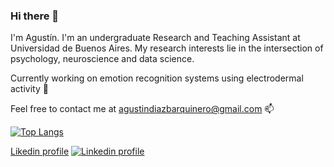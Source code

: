 ### Hi there 👋
I'm Agustín. I'm an undergraduate Research and Teaching Assistant at Universidad de Buenos Aires. My research interests lie in the intersection of psychology, neuroscience and data science.

Currently working on emotion recognition systems using electrodermal activity 🔭

Feel free to contact me at agustindiazbarquinero@gmail.com 📫
 
[![Top Langs](https://github-readme-stats.vercel.app/api/top-langs/?username=agusdiazb&layout=compact&exclude_repo=website&langs_count=6&hide=scss)](https://github.com/anuraghazra/github-readme-stats)



[Likedin profile](https://www.linkedin.com/in/agustindiazbarquinero)  [![Linkedin profile](https://cdn3.iconfinder.com/data/icons/socialnetworking/32/linkedin.png)](https://www.linkedin.com/in/agustindiazbarquinero) 
<!--
**agusdiazb/agusdiazb** is a ✨ _special_ ✨ repository because its `README.md` (this file) appears on your GitHub profile.

Here are some ideas to get you started:

- 🔭 I’m currently working on ...
- 🌱 I’m currently learning ...
- 👯 I’m looking to collaborate on ...
- 🤔 I’m looking for help with ...
- 💬 Ask me about ...
- 📫 How to reach me: ...
- 😄 Pronouns: ...
- ⚡ Fun fact: ...
![Agustin's GitHub stats](https://github-readme-stats.vercel.app/api?username=agusdiazb)
-->
